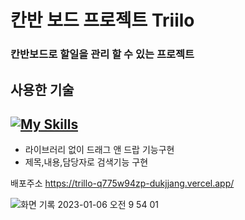 <h1> 칸반 보드 프로젝트 Triilo</h1>


<h3>칸반보드로 할일을 관리 할 수 있는 프로젝트</h3>


사용한 기술
---
[![My Skills](https://skillicons.dev/icons?i=typescript,html,css,tailwindcss,react)](https://skillicons.dev)
---

- 라이브러리 없이 드래그 앤 드랍 기능구현
- 제목,내용,담당자로 검색기능 구현



배포주소 https://trillo-q775w94zp-dukjjang.vercel.app/

![화면 기록 2023-01-06 오전 9 54 01](https://user-images.githubusercontent.com/102455275/210908312-7e68ce3d-5375-4a03-8d0c-84acda1391fd.gif)
